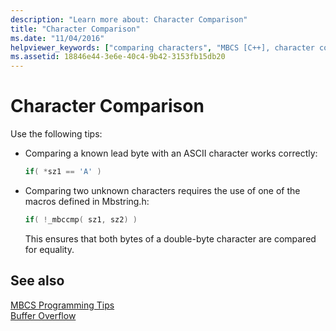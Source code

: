 ```yaml
---
description: "Learn more about: Character Comparison"
title: "Character Comparison"
ms.date: "11/04/2016"
helpviewer_keywords: ["comparing characters", "MBCS [C++], character comparison", "characters [C++], comparing"]
ms.assetid: 18846e44-3e6e-40c4-9b42-3153fb15db20
---
```

# Character Comparison

Use the following tips:

- Comparing a known lead byte with an ASCII character works correctly:

    ```cpp
    if( *sz1 == 'A' )
    ```

- Comparing two unknown characters requires the use of one of the macros defined in Mbstring.h:

    ```cpp
    if( !_mbccmp( sz1, sz2) )
    ```

   This ensures that both bytes of a double-byte character are compared for equality.

## See also

[MBCS Programming Tips](../text/mbcs-programming-tips.md)<br/>
[Buffer Overflow](../text/buffer-overflow.md)
